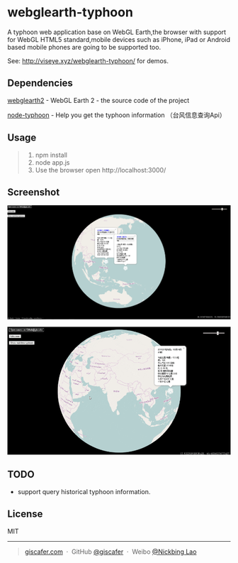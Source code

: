 # webglearth-typhoon

A typhoon web application base on WebGL Earth,the browser with support for WebGL HTML5 standard,mobile devices such as iPhone, iPad or Android based mobile phones are going to be supported too.

See: http://viseye.xyz/webglearth-typhoon/ for demos.

## Dependencies 

[webglearth2](https://github.com/webglearth/webglearth2) - WebGL Earth 2 - the source code of the project

[node-typhoon](https://github.com/giscafer/node-typhoon) - Help you get the typhoon information （台风信息查询Api）

## Usage

> 1. npm install
> 2. node app.js
> 3. Use the browser open http://localhost:3000/

## Screenshot

![screenshot](./public/images/screenshot.png)

![show-compact2](./public/images/show-compact2.gif)

## TODO

* support query historical typhoon information.

## License

MIT

---

> [giscafer.com](http://giscafer.com) &nbsp;&middot;&nbsp;
> GitHub [@giscafer](https://github.com/giscafer) &nbsp;&middot;&nbsp;
> Weibo [@Nickbing Lao](https://weibo.com/laohoubin)